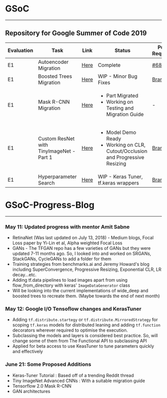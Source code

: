 # GSoC
---
Repository for Google Summer of Code 2019
---------------------------------------------
|Evaluation|Task|Link|Status|Pull Request|
|---|---|---|---|---|
|E1|Autoencoder Migration |[Here](https://github.com/Vishal-V/GSoC/tree/master/autoencoder)| Complete |[ #68](https://github.com/tensorflow/examples/pull/68)
|E1|Boosted Trees Migration|[Here](https://github.com/Vishal-V/GSoC/tree/master/boosted_trees)|  WIP - Minor Bug Fixes |[Branch](https://github.com/Vishal-V/examples-1/tree/boosted-tree-migration)|
|E1|Mask R-CNN Migration|[Here](https://github.com/Vishal-V/GSoC/tree/master/mask_rcnn)|<ul><li>Part Migrated</li><li>Working on Testing and Migration Guide</li></ul>|-|
|E1|Custom ResNet with TinyImageNet - Part 1 |[Here](https://github.com/Vishal-V/GSoC/blob/master/tiny_imagenet_custom_resnet/tiny_imagenet_custom_resnet.ipynb)|<ul><li>Model Demo Ready</li><li>Working on CLR, Cutout/Occlusion and Progressive Resizing</li></ul> |[Branch](https://github.com/Vishal-V/examples-1/tree/resnet-tinyimagenet)|
|E1|Hyperparameter Search|[Here](https://github.com/Vishal-V/GSoC/blob/master/keras_tuner/hyperparamter_search.ipynb)|  WIP - Keras Tuner, tf.keras wrappers |[Branch](https://github.com/Vishal-V/examples-1/tree/hyperparam-optimization)|
#
# GSoC-Progress-Blog
---
### May 11: Updated progress with mentor Amit Sabne
- RetinaNet (Was last updated on July 13, 2018) - Medium blogs, Focal Loss paper by Yi-Lin et al, Alpha weighted Focal Loss
- GANs - The TFGAN repo has a few varieties of GANs but they were updated 7-11 months ago. So, I looked into and worked on SRGANs, StackGANs, CycleGANs to add a folder for them
- Training strategies from benchmarks.ai and Jeremy Howard's blog including SuperConvergence, Progressive Resizing, Exponential CLR, LR decay...etc. 
- Adding tf.data pipelines to load images apart from using flow_from_directory with keras' `ImageDataGenerator` class
- Will be looking into the current implementations of wide_deep and boosted trees to recreate them. (Maybe towards the end of next month)

### May 12: Google I/O Tensoflow changes and KerasTuner
- Adding `tf.distribute.startegy` or `tf.distribute.MirroredStrategy` for scoping `tf.keras` models for distributed leaning and adding `tf.function` decorators wherever required to optimise the execution.
- Subclassing the models and layers is considered best practice. So, will change some of them from The Functional API to subclassing API
- Applied for beta access to use KeasTuner to tune parameters quickly and effectively
  
### June 21: Some Proposed Additions
- Keras-Tuner Tutorial : Based off of a trending Reddit thread
- Tiny ImageNet Advanced CNNs : With a suitable migration guide
- Tensorflow 2.0 Mask R-CNN
- GAN architectures
